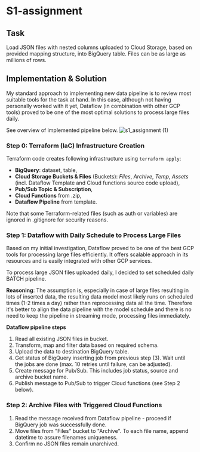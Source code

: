 # S1-assignment

## Task 
Load JSON files with nested columns uploaded to Cloud Storage, based on provided mapping structure, into BigQuery table. Files can be as large as millions of rows.

## Implementation & Solution

My standard approach to implementing new data pipeline is to review most suitable tools for the task at hand. In this case, although not having personally worked with it yet, Dataflow (in combination with other GCP tools) proved to be one of the most optimal solutions to process large files daily.

See overview of implemented pipeline below.
![s1_assignment (1)](https://github.com/user-attachments/assets/9665c872-af77-4948-9e6a-9c4f12db585e)


### Step 0: Terraform (IaC) Infrastructure Creation

Terraform code creates following infrastructure using ```terraform apply```:
* **BigQuery**: dataset, table,
* **Cloud Storage Buckets & Files** (Buckets): _Files_, _Archive_, _Temp_, _Assets_ (incl. Dataflow Template and Cloud functions source code upload),
* **Pub/Sub Topic & Subscription**,
* **Cloud Functions** from .zip,
* **Dataflow Pipeline** from template.

Note that some Terraform-related files (such as auth or variables) are ignored in .gitignore for security reasons.

### Step 1: Dataflow with Daily Schedule to Process Large Files

Based on my initial investigation, Dataflow proved to be one of the best GCP tools for processing large files efficiently. It offers scalable approach in its resources and is easily integrated with other GCP services.

To process large JSON files uploaded daily, I decided to set scheduled daily BATCH pipeline.

**Reasoning**: The assumption is, especially in case of large files resulting in lots of inserted data, the resulting data model most likely runs on scheduled times (1-2 times a day) rather than reprocessing data all the time. Therefore it's better to align the data pipeline with the model schedule and there is no need to keep the pipeline in streaming mode, processing files immediately.

**Dataflow pipeline steps**

1. Read all existing JSON files in bucket.
2. Transform, map and filter data based on required schema.
3. Upload the data to destination BigQuery table.
4. Get status of BigQuery inserting job from previous step (3). Wait until the jobs are done (max. 10 retries until failure, can be adjusted).
5. Create message for Pub/Sub. This includes job status, source and archive bucket name.
6. Publish message to Pub/Sub to trigger Cloud functions (see Step 2 below).

### Step 2: Archive Files with Triggered Cloud Functions
1. Read the message received from Dataflow pipeline - proceed if BigQuery job was successfully done.
3. Move files from "Files" bucket to "Archive". To each file name, append datetime to assure filenames uniqueness.
4. Confirm no JSON files remain unarchived.
   

